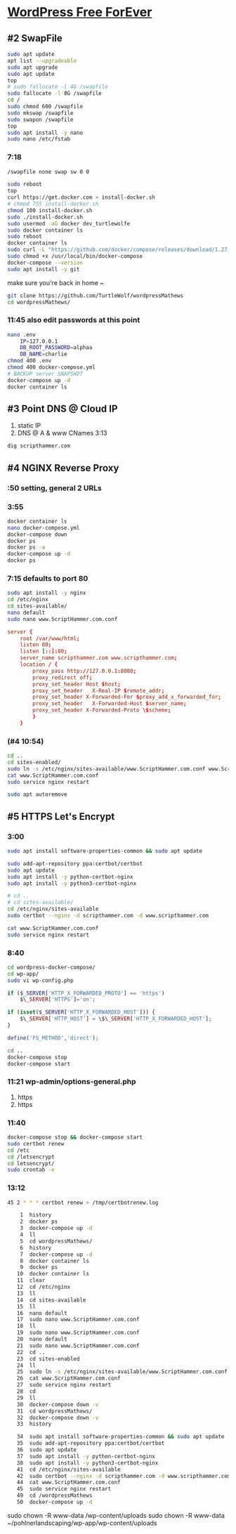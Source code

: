 # [WordPress Free ForEver](https://youtube.com/playlist?list=PLETG2T1KvnipE7yQx5YJ5voZYUuG3WZQn "I curated a playlist of the episodes that taught me how to set up my blog on Google Cloud Platform free forever, .com URLs are $1 a month.There are several other options, but the free server generally doesn't have enough RAM for what you're asking it to do, so what he does with the SWAP file is a great idea.You may need to brush up on your Vim Commands to edit that part and adding the Encryption Certificates is another huge advantage!Revere Poxy with NGINX and DockerFiles! feel free to send me a message if you get stuck anywhere")
## **#2 SwapFile**

```bash
sudo apt update
apt list --upgradeable
sudo apt upgrade
sudo apt update
top
# sudo fallocate -l 4G /swapfile
sudo fallocate -l 8G /swapfile
cd /
sudo chmod 600 /swapfile
sudo mkswap /swapfile
sudo swapon /swapfile
top
sudo apt install -y nano
sudo nano /etc/fstab
```

### **7:18**

```bash 7:18
/swapfile none swap sw 0 0
```

```bash
sudo reboot
top
curl https://get.docker.com > install-docker.sh
# chmod 755 install-docker.sh
chmod 100 install-docker.sh
sudo ./install-docker.sh
sudo usermod -aG docker dev_turtlewolfe
sudo docker container ls
sudo reboot
docker container ls
sudo curl -L "https://github.com/docker/compose/releases/download/1.27.4/docker-compose-$(uname -s)-$(uname -m)" -o /usr/local/bin/docker-compose
sudo chmod +x /usr/local/bin/docker-compose
docker-compose --version
sudo apt install -y git
```

make sure you're back in home ~

<!-- git clone https://github.com/chrisbmatthews/wordpress-docker-compose.git -->

```bash
git clone https://github.com/TurtleWolf/wordpressMathews
cd wordpressMathews/
```

### **11:45 also edit passwords at this point**

```bash
nano .env
    IP=127.0.0.1
    DB_ROOT_PASSWORD=alphaa
    DB_NAME=charlie
chmod 400 .env
chmod 400 docker-compose.yml
# BACKUP server SNAPSHOT
docker-compose up -d
docker container ls
```

## **#3 Point DNS @ Cloud IP**

1. static IP
1. DNS @ A & www CNames 3:13

```bash
dig scripthammer.com
```

## **#4 NGINX Reverse Proxy**

### **:50** setting, general 2 URLs

### **3:55**

```bash
docker container ls
nano docker-compose.yml
docker-compose down
docker ps
docker ps -a
docker-compose up -d
docker ps
```

### **7:15** defaults to port 80

```bash
sudo apt install -y nginx
cd /etc/nginx
cd sites-available/
nano default
sudo nano www.ScriptHammer.com.conf
```

```conf
server {
    root /var/www/html;
    listen 80;
    listen [::]:80;
    server_name scripthammer.com www.scripthammer.com;
    location / {
        proxy_pass http://127.0.0.1:8080;
        proxy_redirect off;
        proxy_set_header Host $host;
        proxy_set_header   X-Real-IP $remote_addr;
        proxy_set_header X-Forwarded-For $proxy_add_x_forwarded_for;
        proxy_set_header   X-Forwarded-Host $server_name;
        proxy_set_header X-Forwarded-Proto \$scheme;
        }
    }
```

### (#4 10:54)

```bash
cd ..
cd sites-enabled/
sudo ln -s /etc/nginx/sites-available/www.ScriptHammer.com.conf www.ScriptHammer.com.conf
cat www.ScriptHammer.com.conf
sudo service nginx restart

sudo apt autoremove
```

## **#5 HTTPS Let's Encrypt**

### **3:00**

```bash
sudo apt install software-properties-common && sudo apt update
```

<!-- sudo apt update   -->
<!-- apt list --upgradeable   -->
<!-- sudo apt upgrade   -->

```bash
sudo add-apt-repository ppa:certbot/certbot
sudo apt update
sudo apt install -y python-certbot-nginx
sudo apt install -y python3-certbot-nginx
```

<!-- choose location   -->

```bash
# cd ..
# cd sites-available/
cd /etc/nginx/sites-available
sudo certbot --nginx -d scripthammer.com -d www.scripthammer.com
```

<!-- sudo certbot --nginx -d scripthammer.com -->
<!-- redirect unsecure   -->

```bash
cat www.ScriptHammer.com.conf
sudo service nginx restart
```

### **8:40**

```bash
cd wordpress-docker-compose/
cd wp-app/
sudo vi wp-config.php
```

```php
if ($_SERVER['HTTP_X_FORWARDED_PROTO'] == 'https')
    $\_SERVER['HTTPS']='on';

if (isset($_SERVER['HTTP_X_FORWARDED_HOST'])) {
    $\_SERVER['HTTP_HOST'] = \$\_SERVER['HTTP_X_FORWARDED_HOST'];
}
```

```php
define('FS_METHOD','direct');
```

```bash
cd ..
docker-compose stop
docker-compose start
```

### **11:21** wp-admin/options-general.php

1. https
1. https

### **11:40**

```bash
docker-compose stop && docker-compose start
sudo certbot renew
cd /etc
cd /letsencrypt
cd letsencrypt/
sudo crontab -e
```

### **13:12**

```bash
45 2 * * * certbot renew > /tmp/certbotrenew.log
```

```bash
    1  history
    2  docker ps
    3  docker-compose up -d
    4  ll
    5  cd wordpressMathews/
    6  history
    7  docker-compose up -d
    8  docker container ls
    9  docker ps
   10  docker container ls
   11  clear
   12  cd /etc/nginx
   13  ll
   14  cd sites-available
   15  ll
   16  nano default
   17  sudo nano www.ScriptHammer.com.conf
   18  ll
   19  sudo nano www.ScriptHammer.com.conf
   20  nano default
   21  sudo nano www.ScriptHammer.com.conf
   22  cd ..
   23  cd sites-enabled
   24  ll
   25  sudo ln -s /etc/nginx/sites-available/www.ScriptHammer.com.conf www.ScriptHammer.com.conf
   26  cat www.ScriptHammer.com.conf
   27  sudo service nginx restart
   28  cd
   29  ll
   30  docker-compose down -v
   31  cd wordpressMathews/
   32  docker-compose down -v
   33  history
```

```bash
   34  sudo apt install software-properties-common && sudo apt update
   35  sudo add-apt-repository ppa:certbot/certbot
   36  sudo apt update
   37  sudo apt install -y python-certbot-nginx
   38  sudo apt install -y python3-certbot-nginx
   41  cd /etc/nginx/sites-available
   42  sudo certbot --nginx -d scripthammer.com -d www.scripthammer.com
   44  cat www.ScriptHammer.com.conf
   45  sudo service nginx restart
   49  cd /wordpressMathews
   50  docker-compose up -d
```

sudo chown -R www-data <path>/wp-content/uploads
sudo chown -R www-data ~/pohlnerlandscaping/wp-app/wp-content/uploads
